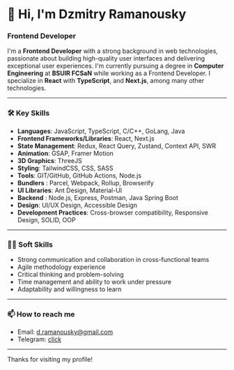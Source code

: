 # 👋 Hi, I'm Dzmitry Ramanousky

### Frontend Developer

I'm a **Frontend Developer** with a strong background in web technologies, passionate about building high-quality user interfaces and delivering exceptional user experiences. I'm currently pursuing a degree in **Computer Engineering** at **BSUIR FCSaN** while working as a Frontend Developer. I specialize in **React** with **TypeScript**, and **Next.js**, among many other technologies.

---

### 🛠 Key Skills

- **Languages**: JavaScript, TypeScript, C/C++, GoLang, Java
- **Frontend Frameworks/Libraries**: React, Next.js
- **State Management**: Redux, React Query, Zustand, Context API, SWR
- **Animation**: GSAP, Framer Motion
- **3D Graphics**: ThreeJS
- **Styling**: TailwindCSS, CSS, SASS
- **Tools**: GIT/GitHub, GitHub Actions, Node.js
- **Bundlers** : Parcel, Webpack, Rollup, Browserify
- **UI Libraries**: Ant Design, Material-UI
- **Backend** : Node.js, Express, Postman, Java Spring Boot
- **Design**: UI/UX Design, Accessible Design
- **Development Practices**: Cross-browser compatibility, Responsive Design, SOLID, OOP

---

### 🧑‍💼 Soft Skills

- Strong communication and collaboration in cross-functional teams
- Agile methodology experience
- Critical thinking and problem-solving
- Time management and ability to work under pressure
- Adaptability and willingness to learn

---

### 📫 How to reach me

- Email: d.ramanousky@gmail.com
- Telegram: [click](https://t.me/d_rmnvsk)

---

Thanks for visiting my profile!
